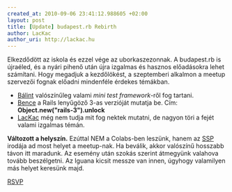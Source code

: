 ```yaml
--- 
created_at: 2010-09-06 23:41:12.988605 +02:00
layout: post
title: [Update] budapest.rb Rebirth
author: LacKac
author_uri: http://lackac.hu
---
```

Elkezdődött az iskola és ezzel vége az uborkaszezonnak. A budapest.rb is újraéled, és a nyári pihenő után újra izgalmas és hasznos előadásokra lehet számítani. Hogy megadjuk a kezdőlökést, a szeptemberi alkalmon a meetup szervezői fognak előadni mindenféle érdekes témákban.

* [Bálint](http://www.codigoergosum.com/) valószínűleg valami *mini test framework*-ről fog tartani.
* [Bence](http://bitandpixel.hu/) a Rails lenyűgöző 3-as verzióját mutatja be. Cím: **Object.new("rails-3").unlock**
* [LacKac](http://lackac.hu/) még nem tudja mit fog nektek mutatni, de nagyon töri a fejét valami izgalmas témán.

**Változott a helyszín.** Ezúttal NEM a Colabs-ben leszünk, hanem az [SSP](http://secretsaucepartners.com) irodája ad most helyet a meetup-nak. Ha beválik, akkor valószínű hosszabb távon itt maradunk. Az esemény után szokás szerint átmegyünk valahova tovább beszélgetni. Az Iguana kicsit messze van innen, úgyhogy valamilyen más helyet keresünk majd.

[RSVP](http://www.meetup.com/budapest-rb/calendar/14630706/)
